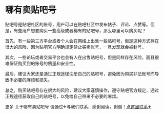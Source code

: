 # 哪有卖贴吧号

贴吧号是贴吧社区的账号，用户可以在贴吧社区中发布帖子、评论、点赞等。但是，有些用户想要购买一些高级或者稀有的贴吧号，那么哪里可以购买呢？

首先，有一些第三方平台或者个人会在网络上出售一些贴吧号，但是这种方式存在很大的风险，因为贴吧官方明确规定禁止买卖账号，一旦发现就会被封号。

其次，一些论坛或者交易平台也会有人在出售贴吧号，但是同样存在风险，而且很难保证购买到的账号的质量和安全性。

最后，建议大家还是通过正规途径注册自己的贴吧号，避免因为购买非法账号而导致不必要的麻烦和损失。

总之，购买贴吧号存在很大的风险，建议大家谨慎操作，遵守贴吧官方规定，通过正规途径获取自己的贴吧号，以免给自己带来不必要的麻烦。

更多 关于哪有卖贴吧号 请通过✈与我们联系，感谢阅读，谢谢！[点这里联系✈](https://c.k02.cc)